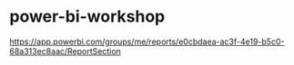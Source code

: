 # power-bi-workshop

https://app.powerbi.com/groups/me/reports/e0cbdaea-ac3f-4e19-b5c0-68a313ec8aac/ReportSection